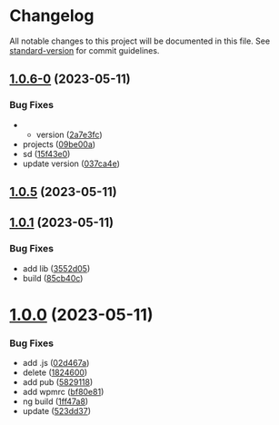 # Changelog

All notable changes to this project will be documented in this file. See [standard-version](https://github.com/conventional-changelog/standard-version) for commit guidelines.

## [1.0.6-0](https://github.com/cmm-va/test-pub/compare/1.0.5...1.0.6-0) (2023-05-11)


### Bug Fixes

* + version ([2a7e3fc](https://github.com/cmm-va/test-pub/commit/2a7e3fcc77d86aa24c6d5eeed3ae7bf1e254de8b))
* projects ([09be00a](https://github.com/cmm-va/test-pub/commit/09be00ab508aeccd2cb0acc6248f75842f111720))
* sd ([15f43e0](https://github.com/cmm-va/test-pub/commit/15f43e069a4ea9545be6d7309ec2034fca6ae9c3))
* update version ([037ca4e](https://github.com/cmm-va/test-pub/commit/037ca4e1fd88a10837a5a41ce55137e4d945067f))



## [1.0.5](https://github.com/cmm-va/test-pub/compare/1.0.4...1.0.5) (2023-05-11)



## [1.0.1](https://github.com/cmm-va/test-pub/compare/1.0.0...1.0.1) (2023-05-11)


### Bug Fixes

*  add lib ([3552d05](https://github.com/cmm-va/test-pub/commit/3552d05a6d91d44b6ad4c38bf80f9abb44f55aa0))
* build ([85cb40c](https://github.com/cmm-va/test-pub/commit/85cb40c84626fac51a1b97fde80f4e571f4bb20b))



# [1.0.0](https://github.com/cmm-va/test-pub/compare/v0.0.1...v1.0.0) (2023-05-11)


### Bug Fixes

*  add  .js ([02d467a](https://github.com/cmm-va/test-pub/commit/02d467a33776592589f51f3fccb57b5b4dfa18a1))
*  delete ([1824600](https://github.com/cmm-va/test-pub/commit/1824600e528b664c7eadfbbe154253c07b94a24d))
* add pub ([5829118](https://github.com/cmm-va/test-pub/commit/58291188c331ef5e05a793a822e6d710f6d51ba7))
* add wpmrc ([bf80e81](https://github.com/cmm-va/test-pub/commit/bf80e81c64b5c87e320dbe755a8f79807653480f))
* ng build ([1ff47a8](https://github.com/cmm-va/test-pub/commit/1ff47a8d2cefab04321b7052767243a57c12459f))
* update ([523dd37](https://github.com/cmm-va/test-pub/commit/523dd3746818363925786846658166778dce6c5a))
